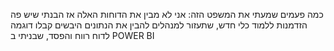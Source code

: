 כמה פעמים שמעתי את המשפט הזה: אני לא מבין את הדוחות האלה
אז הבנתי שיש פה הזדמנות ללמוד כלי חדש, שתעזור למנהלים להבין את הנתונים היבשים
קבלו דוגמה לדוח רווח והפסד, שבניתי ב
POWER BI

